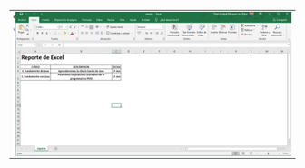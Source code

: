 <table align="center" >
  <tr>
    <td align="center" style="padding=0;width=50%;">
      <img align="center" style="padding=0;" src="../images/porterteJSP.png" />
    </td>
  </tr>
</table>
